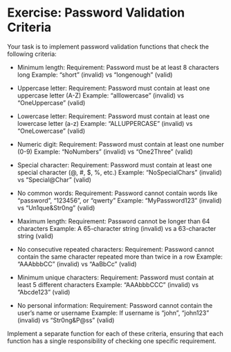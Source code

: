 # Exercise: Password Validation Criteria

Your task is to implement password validation functions that check the following criteria:

- Minimum length:
  Requirement: Password must be at least 8 characters long
  Example: “short” (invalid) vs “longenough” (valid)

- Uppercase letter:
  Requirement: Password must contain at least one uppercase letter (A-Z)
  Example: “alllowercase” (invalid) vs “OneUppercase” (valid)

- Lowercase letter:
  Requirement: Password must contain at least one lowercase letter (a-z)
  Example: “ALLUPPERCASE” (invalid) vs “OneLowercase” (valid)

- Numeric digit:
  Requirement: Password must contain at least one number (0-9)
  Example: “NoNumbers” (invalid) vs “One2Three” (valid)

- Special character:
  Requirement: Password must contain at least one special character (@, #, $, %, etc.)
  Example: “NoSpecialChars” (invalid) vs “Special@Char” (valid)

- No common words:
  Requirement: Password cannot contain words like “password”, “123456”, or “qwerty”
  Example: “MyPassword123” (invalid) vs “Un1que&Str0ng” (valid)

- Maximum length:
  Requirement: Password cannot be longer than 64 characters
  Example: A 65-character string (invalid) vs a 63-character string (valid)

- No consecutive repeated characters:
  Requirement: Password cannot contain the same character repeated more than twice in a row
  Example: “AAAbbbCC” (invalid) vs “AaBbCc” (valid)

- Minimum unique characters:
  Requirement: Password must contain at least 5 different characters
  Example: “AAAbbbCCC” (invalid) vs “Abcde123” (valid)

- No personal information:
  Requirement: Password cannot contain the user’s name or username
  Example: If username is “john”, “john123” (invalid) vs “Str0ng&P@ss” (valid)

Implement a separate function for each of these criteria, ensuring that each function has a single responsibility of checking one specific requirement.
